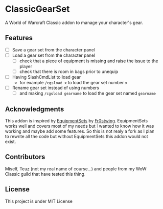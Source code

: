 # ClassicGearSet

A World of Warcraft Classic addon to manage your character's gear.

## Features

- [ ] Save a gear set from the character panel
- [ ] Load a gear set from the character panel
  - [ ] check that a piece of equipment is missing and raise the issue to the player
  - [ ] check that there is room in bags prior to unequip
- [ ] Having SlashCmdList to load gear
  - for example ``/cgsload x`` to load the gear set number ``x``
- [ ] Rename gear set instead of using numbers
  - [ ] and making ``/cgsload gearname`` to load the gear set named ``gearname``

## Acknowledgments

This addon is inspired by [EquipmentSets](https://www.curseforge.com/wow/addons/equipmentsets) by [Fr0stwing](https://www.curseforge.com/members/fr0stwing/projects). EquipmentSets works well and covers most of my needs but I wanted to know how it was working and maybe add some features.
So this is not realy a fork as I plan to rewrite all the code but without EquipmentSets this addon would not exist.

## Contributors

Miself, Teuz (not my real name of course...) and people from my WoW Classic guild that have tested this thing.

## License

This project is under MIT License
